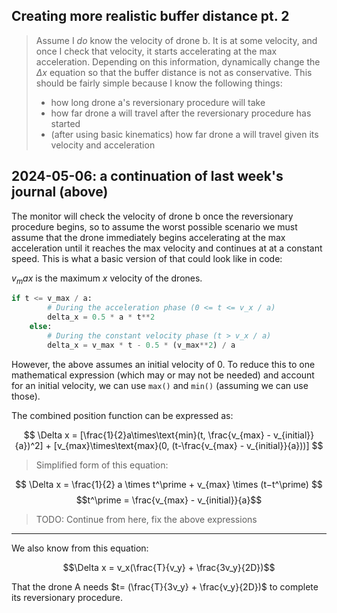 ## Creating more realistic buffer distance pt. 2

> Assume I _do_ know the velocity of drone b. It is at some velocity, and once I
> check that velocity, it starts accelerating at the max acceleration. Depending
> on this information, dynamically change the $\Delta x$ equation so that the
> buffer distance is not as conservative. This should be fairly simple because I
> know the following things:
>
> - how long drone a's reversionary procedure will take
> - how far drone a will travel after the reversionary procedure has started
> - (after using basic kinematics) how far drone a will travel given its velocity
>   and acceleration

## 2024-05-06: a continuation of last week's journal (above)

The monitor will check the velocity of drone b once the reversionary procedure
begins, so to assume the worst possible scenario we must assume that the drone
immediately begins accelerating at the max acceleration until it reaches the max
velocity and continues at at a constant speed. This is what a basic version of
that could look like in code:

$v_max$ is the maximum $x$ velocity of the drones.

```python
if t <= v_max / a:
        # During the acceleration phase (0 <= t <= v_x / a)
        delta_x = 0.5 * a * t**2
    else:
        # During the constant velocity phase (t > v_x / a)
        delta_x = v_max * t - 0.5 * (v_max**2) / a
```

However, the above assumes an initial velocity of 0. To reduce this to one
mathematical expression (which may or may not be needed) and account for an
initial velocity, we can use `max()` and `min()` (assuming we can use those).

The combined position function can be expressed as:

<!-- prettier-ignore-start -->

$$
\Delta x =
[\frac{1}{2}a\times\text{min}(t, \frac{v_{max} - v_{initial}}{a})^2] +
[v_{max}\times\text{max}(0, (t-\frac{v_{max} - v_{initial}}{a}))]
$$

> Simplified form of this equation:

$$ \Delta x = \frac{1}{2} a \times t^\prime + v_{max} \times (t−t^\prime) $$
$$t^\prime = \frac{v_{max} - v_{initial}}{a}$$

<!-- prettier-ignore-end -->

> TODO: Continue from here, fix the above expressions

---

We also know from this equation:

$$\Delta x = v_x(\frac{T}{v_y} + \frac{3v_y}{2D})$$

That the drone A needs $t= (\frac{T}{3v_y} + \frac{v_y}{2D})$ to complete its
reversionary procedure.
